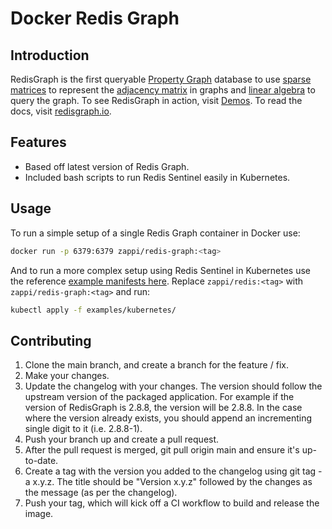 # Docker Redis Graph

## Introduction

RedisGraph is the first queryable [Property Graph](https://github.com/opencypher/openCypher/blob/master/docs/property-graph-model.adoc) database to use [sparse matrices](https://en.wikipedia.org/wiki/Sparse_matrix) to represent the [adjacency matrix](https://en.wikipedia.org/wiki/Adjacency_matrix) in graphs and [linear algebra](http://faculty.cse.tamu.edu/davis/GraphBLAS.html) to query the graph. To see RedisGraph in action, visit [Demos](https://github.com/RedisGraph/RedisGraph/tree/master/demo).
To read the docs, visit [redisgraph.io](http://redisgraph.io).

## Features

* Based off latest version of Redis Graph.
* Included bash scripts to run Redis Sentinel easily in Kubernetes.

## Usage

To run a simple setup of a single Redis Graph container in Docker use:

```bash
docker run -p 6379:6379 zappi/redis-graph:<tag>
```

And to run a more complex setup using Redis Sentinel in Kubernetes use the
reference [example manifests here][1]. Replace `zappi/redis:<tag>` with
`zappi/redis-graph:<tag>` and run:

```bash
kubectl apply -f examples/kubernetes/
```

[1]: https://github.com/Intellection/docker-redis/tree/main/examples/kubernetes

## Contributing

1. Clone the main branch, and create a branch for the feature / fix.
2. Make your changes.
3. Update the changelog with your changes. The version should follow the upstream version of the packaged application. For example if the version of RedisGraph is 2.8.8, the version will be 2.8.8. In the case where the version already exists, you should append an incrementing single digit to it (i.e. 2.8.8-1).
4. Push your branch up and create a pull request.
5. After the pull request is merged, git pull origin main and ensure it's up-to-date.
6. Create a tag with the version you added to the changelog using git tag -a x.y.z. The title should be "Version x.y.z" followed by the changes as the message (as per the changelog).
7. Push your tag, which will kick off a CI workflow to build and release the image.